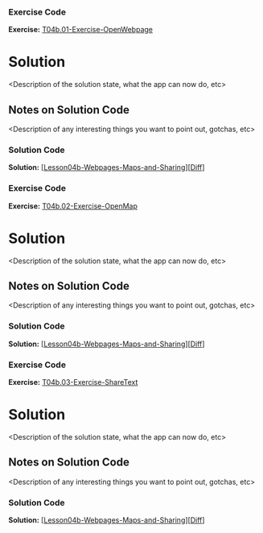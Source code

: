 


### Exercise Code
**Exercise:** [T04b.01-Exercise-OpenWebpage](https://github.com/udacity/ud851-Exercises/tree/student/Lesson04b-Webpages-Maps-and-Sharing/T04b.01-Exercise-OpenWebpage)



# <Name of Node> Solution

<Description of the solution state, what the app can now do, etc>

## Notes on Solution Code

<Description of any interesting things you want to point out, gotchas, etc>

### Solution Code
**Solution:** [[Lesson04b-Webpages-Maps-and-Sharing](https://github.com/udacity/ud851-Exercises/tree/student/Lesson04b-Webpages-Maps-and-Sharing)][[Diff](https://github.com/udacity/ud851-Exercises/compare/T04b.01-Exercise-OpenWebpage...T04b.01-Solution-OpenWebpage)]



### Exercise Code
**Exercise:** [T04b.02-Exercise-OpenMap](https://github.com/udacity/ud851-Exercises/tree/student/Lesson04b-Webpages-Maps-and-Sharing/T04b.02-Exercise-OpenMap)



# <Name of Node> Solution

<Description of the solution state, what the app can now do, etc>

## Notes on Solution Code

<Description of any interesting things you want to point out, gotchas, etc>

### Solution Code
**Solution:** [[Lesson04b-Webpages-Maps-and-Sharing](https://github.com/udacity/ud851-Exercises/tree/student/Lesson04b-Webpages-Maps-and-Sharing)][[Diff](https://github.com/udacity/ud851-Exercises/compare/T04b.02-Exercise-OpenMap...T04b.02-Solution-OpenMap)]



### Exercise Code
**Exercise:** [T04b.03-Exercise-ShareText](https://github.com/udacity/ud851-Exercises/tree/student/Lesson04b-Webpages-Maps-and-Sharing/T04b.03-Exercise-ShareText)



# <Name of Node> Solution

<Description of the solution state, what the app can now do, etc>

## Notes on Solution Code

<Description of any interesting things you want to point out, gotchas, etc>

### Solution Code
**Solution:** [[Lesson04b-Webpages-Maps-and-Sharing](https://github.com/udacity/ud851-Exercises/tree/student/Lesson04b-Webpages-Maps-and-Sharing)][[Diff](https://github.com/udacity/ud851-Exercises/compare/T04b.03-Exercise-ShareText...T04b.03-Solution-ShareText)]
